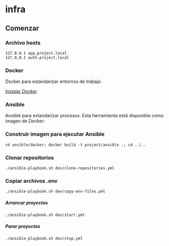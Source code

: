 # infra

## Comenzar

### Archivo hosts

```
127.0.0.1 app.project.local 
127.0.0.1 auth.project.local 
```

### Docker

Docker para estandarizar entornos de trabajo.

[Instalar Docker](https://docs.docker.com/desktop/)

### Ansible

Ansible para estandarizar procesos. Esta herramienta está disponible como imagen de Docker:

### Construir imagen para ejecutar Ansible

```shell
cd ansible/docker; docker build -t project/ansible .; cd ../..
```

### Clonar repositorios

```shell
./ansible-playbook.sh dev/clone-repositories.yml
```

### Copiar archivos .env

```shell
./ansible-playbook.sh dev/copy-env-files.yml
```

##### Arrancar proyectos

```shell
./ansible-playbook.sh dev/start.yml
```

##### Parar proyectos

```shell
./ansible-playbook.sh dev/stop.yml
```